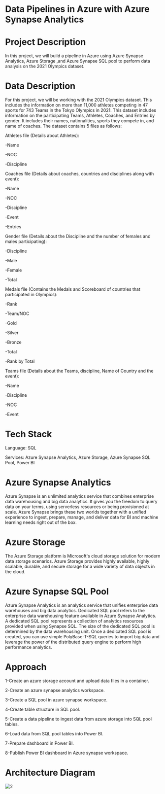 # Data Pipelines in Azure with Azure Synapse Analytics

# Project Description

In this project, we will build a pipeline in Azure using Azure Synapse Analytics, Azure Storage ,and Azure Synapse SQL pool to perform data analysis on the 2021 Olympics dataset.

# Data Description

For this project, we will be working with the 2021 Olympics dataset. This includes the information on more than 11,000 athletes competing in 47 sports for 743 Teams in the Tokyo Olympics in 2021. This dataset includes information on the participating Teams, Athletes, Coaches, and Entries by gender. It includes their names, nationalities, sports they compete in, and name of coaches. The dataset contains 5 files as follows:

Athletes file (Details about Athletes):

-Name

-NOC

-Discipline

 

Coaches file (Details about coaches, countries and disciplines along with event):

-Name

-NOC

-Discipline

-Event

-Entries

Gender file (Details about the Discipline and the number of females and males participating):

-Discipline

-Male

-Female

-Total
 

Medals file (Contains the Medals and Scoreboard of countries that participated in Olympics):

-Rank

-Team/NOC

-Gold

-Silver

-Bronze

-Total

-Rank by Total




Teams file (Details about the Teams, discipline, Name of Country and the event):

-Name

-Discipline

-NOC

-Event


# Tech Stack

Language: SQL

Services: Azure Synapse Analytics, Azure Storage, Azure Synapse SQL Pool, Power BI

# Azure Synapse Analytics

Azure Synapse is an unlimited analytics service that combines enterprise data warehousing and big data analytics. It gives you the freedom to query data on your terms, using serverless resources or being provisioned  at scale. Azure Synapse brings these two worlds together with a unified experience to ingest, prepare, manage, and deliver data for  BI and machine learning needs right out of the box.

# Azure Storage

The Azure Storage platform is Microsoft's cloud storage solution for modern data storage scenarios. Azure Storage provides highly available, highly scalable, durable, and secure storage for a wide variety of data objects in the cloud.

# Azure Synapse SQL Pool

Azure Synapse Analytics is an analytics service that unifies enterprise data warehouses and big data analytics. Dedicated SQL pool refers to the enterprise data warehousing feature available in Azure Synapse Analytics. A dedicated SQL pool represents a collection of analytics resources provided when using Synapse SQL. The size of the dedicated SQL pool is determined by the data warehousing unit. Once a dedicated SQL pool is created, you can use simple PolyBase-T-SQL queries to import big data  and leverage the power of the distributed query engine to perform high performance analytics.


 # Approach

1-Create an azure storage account and upload data files in a container.

2-Create an azure synapse analytics workspace.

3-Create a SQL pool in azure synapse workspace.

4-Create table structure in SQL pool.

5-Create a data pipeline to ingest data from azure storage into SQL pool tables.

6-Load data from SQL pool tables into Power BI.

7-Prepare dashboard in Power BI.

8-Publish Power BI dashboard in Azure synapse workspace.

# Architecture Diagram

![2](https://github.com/redjules/Data-Pipelines-in-Azure-with-Azure-Synapse-Analytics/assets/106017493/2080059b-ebd3-41d3-9907-f69bb4ebdd20)
